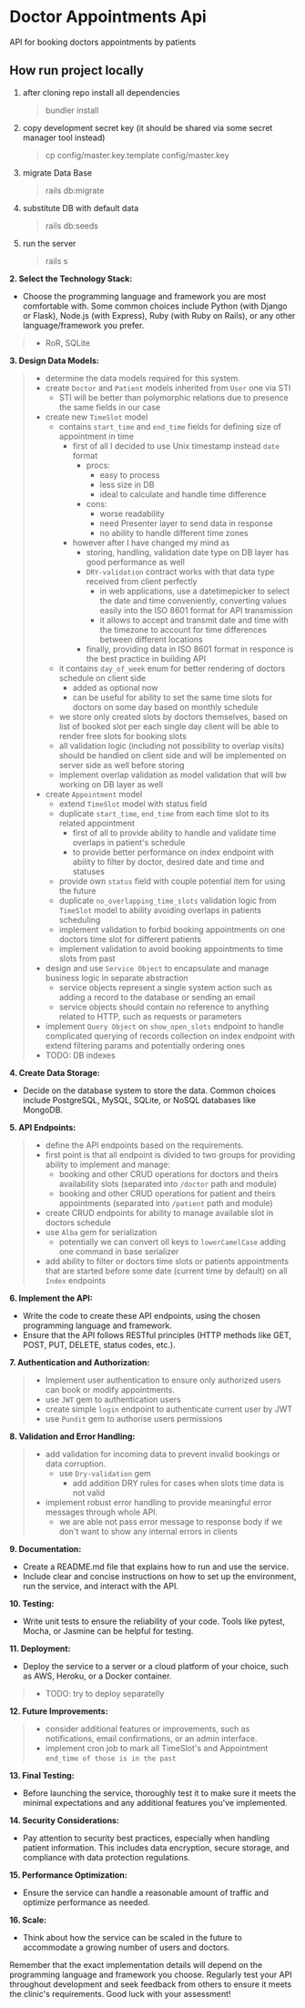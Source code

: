 # Doctor Appointments Api
API for booking doctors appointments by patients

## How run project locally
1. after cloning repo install all dependencies
   > bundler install
2. copy development secret key (it should be shared via some secret manager tool instead)
   > cp config/master.key.template config/master.key
3. migrate Data Base
   > rails db:migrate
4. substitute DB with default data
   > rails db:seeds
5. run the server
   > rails s

[//]: # (This README would normally document whatever steps are necessary to get the)

[//]: # (application up and running.)

[//]: # ()
[//]: # (Things you may want to cover:)

[//]: # ()
[//]: # (* Ruby version)

[//]: # ()
[//]: # (* System dependencies)

[//]: # ()
[//]: # (* Configuration)

[//]: # ()
[//]: # (* Database creation)

[//]: # ()
[//]: # (* Database initialization)

[//]: # ()
[//]: # (* How to run the test suite)

[//]: # ()
[//]: # (* Services &#40;job queues, cache servers, search engines, etc.&#41;)

[//]: # ()
[//]: # (* Deployment instructions)

[//]: # ()
[//]: # (* ...)



[//]: # (**1. Understand the Requirements:**)
[//]: # (- Carefully read and understand the problem definition.)
[//]: # (- Identify the core functionalities the API should provide: managing doctor availabilities, patient booking/editing appointments, and viewing availability.)

**2. Select the Technology Stack:**
- Choose the programming language and framework you are most comfortable with. Some common choices include Python (with Django or Flask), Node.js (with Express), Ruby (with Ruby on Rails), or any other language/framework you prefer.
> - RoR, SQLite

**3. Design Data Models:**
> - determine the data models required for this system.
> - create `Doctor` and `Patient` models inherited from `User` one via STI
>   - STI will be better than polymorphic relations due to presence the same fields in our case
> - create new `TimeSlot` model
>   - contains `start_time` and `end_time` fields for defining size of appointment in time
>     - first of all I decided to use Unix timestamp instead `date` format
>       - procs:
>         - easy to process
>         - less size in DB
>         - ideal to calculate and handle time difference
>       - cons:
>         - worse readability
>         - need Presenter layer to send data in response
>         - no ability to handle different time zones
>     - however after I have changed my mind as
>       - storing, handling, validation date type on DB layer has good performance as well
>       - `DRY-validation` contract works with that data type received from client perfectly
>         - in web applications, use a datetimepicker to select the date and time conveniently, converting values easily into the ISO 8601 format for API transmission
>         - it allows to accept and transmit date and time with the timezone to account for time differences between different locations
>       - finally, providing data in ISO 8601 format in responce is the best practice in building API
>   - it contains `day_of_week` enum for better rendering of doctors schedule on client side
>     - added as optional now
>     - can be useful for ability to set the same time slots for doctors on some day based on monthly schedule
>   - we store only created slots by doctors themselves, based on list of booked slot per each single day client will be able to render free slots for booking slots
>   - all validation logic (including not possibility to overlap visits) should be handled on client side and will be implemented on server side as well before storing 
>   - implement overlap validation as model validation that will bw working on DB layer as well
> - create `Appointment` model
>   - extend `TimeSlot` model with status field
>   - duplicate `start_time`, `end_time` from each time slot to its related appointment
>     - first of all to provide ability to handle and validate time overlaps in patient's schedule
>     - to provide better performance on index endpoint with ability to filter by doctor, desired date and time and statuses
>   - provide own `status` field with couple potential item for using the future
>   - duplicate `no_overlapping_time_slots` validation logic from `TimeSlot` model to ability avoiding overlaps in patients scheduling
>   - implement validation to forbid booking appointments on one doctors time slot for different patients
>   - implement validation to avoid booking appointments to time slots from past
> - design and use `Service Object` to encapsulate and manage business logic in separate abstraction
>   - service objects represent a single system action such as adding a record to the database or sending an email
>   - service objects should contain no reference to anything related to HTTP, such as requests or parameters
> - implement `Query Object` on `show_open_slots` endpoint to handle complicated querying of records collection on index endpoint with extend filtering params and potentially ordering ones
> - TODO: DB indexes

**4. Create Data Storage:**
- Decide on the database system to store the data. Common choices include PostgreSQL, MySQL, SQLite, or NoSQL databases like MongoDB.

**5. API Endpoints:**
> - define the API endpoints based on the requirements.
> - first point is that all endpoint is divided to two groups for providing ability to implement and manage:
>   - booking and other CRUD operations for doctors and theirs availability slots (separated into `/doctor` path and module)
>   - booking and other CRUD operations for patient and theirs appointments (separated into `/patient` path and module)
> - create CRUD endpoints for ability to manage available slot in doctors schedule
> - use `Alba` gem for serialization
>   - potentially we can convert oll keys to `lowerCamelCase` adding one command in base serializer
> - add ability to filter or doctors time slots or patients appointments that are started before some date (current time by default) on all `Index` endpoints

**6. Implement the API:**
- Write the code to create these API endpoints, using the chosen programming language and framework.
- Ensure that the API follows RESTful principles (HTTP methods like GET, POST, PUT, DELETE, status codes, etc.).

**7. Authentication and Authorization:**
> - Implement user authentication to ensure only authorized users can book or modify appointments.
> - use `JWT` gem to authentication users
> - create simple `login` endpoint to authenticate current user by JWT
> - use `Pundit` gem to authorise users permissions

**8. Validation and Error Handling:**
> - add validation for incoming data to prevent invalid bookings or data corruption.
>   - use `Dry-validation` gem
>     - add addition DRY rules for cases when slots time data is not valid
> - implement robust error handling to provide meaningful error messages through whole API.
>   - we are able not pass error message to response body if we don't want to show any internal errors in clients

**9. Documentation:**
- Create a README.md file that explains how to run and use the service.
- Include clear and concise instructions on how to set up the environment, run the service, and interact with the API.

**10. Testing:**
- Write unit tests to ensure the reliability of your code. Tools like pytest, Mocha, or Jasmine can be helpful for testing.

**11. Deployment:**
- Deploy the service to a server or a cloud platform of your choice, such as AWS, Heroku, or a Docker container.
> - TODO: try to deploy separatelly 

**12. Future Improvements:**
> - consider additional features or improvements, such as notifications, email confirmations, or an admin interface.
> - implement cron job to mark all TimeSlot's and Appointment `end_time of those is in the past`

**13. Final Testing:**
- Before launching the service, thoroughly test it to make sure it meets the minimal expectations and any additional features you've implemented.

**14. Security Considerations:**
- Pay attention to security best practices, especially when handling patient information. This includes data encryption, secure storage, and compliance with data protection regulations.

**15. Performance Optimization:**
- Ensure the service can handle a reasonable amount of traffic and optimize performance as needed.

**16. Scale:**
- Think about how the service can be scaled in the future to accommodate a growing number of users and doctors.

Remember that the exact implementation details will depend on the programming language and framework you choose. Regularly test your API throughout development and seek feedback from others to ensure it meets the clinic's requirements. Good luck with your assessment!